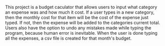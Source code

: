 This project is a budget caculator that allows users to input what category an expense was and how much it cost.  If a user types in a new category, then the monthly cost for that item will be the cost of the expense just typed.  If not, then the expense will be added to the categories current total.  Users also have the option to undo any mistakes made while typing the program, because human error is inevitable.  When the user is done typing all the expenses, a csv file is created for that month's budget.
